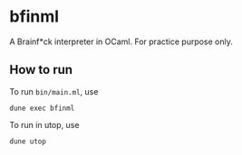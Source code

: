# bfinml
A Brainf*ck interpreter in OCaml. For practice purpose only.

## How to run

To run `bin/main.ml`, use
```
dune exec bfinml
```

To run in utop, use
```
dune utop
```